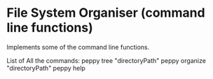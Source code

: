# File System Organiser (command line functions)
Implements some of the command line functions.

List of All the commands:
                            peppy tree "directoryPath"
                            peppy organize "directoryPath"
                            peppy help
